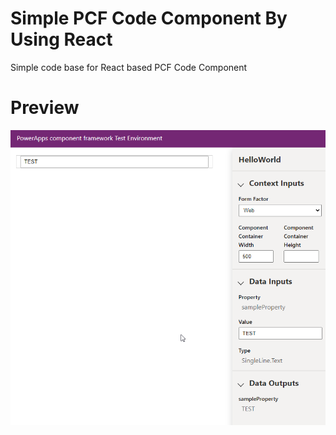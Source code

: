 # Simple PCF Code Component By Using React

Simple code base for React based PCF Code Component

# Preview

![Microsoft-Integration-Azure-Stencils-Pack](Images/Preview.png)
